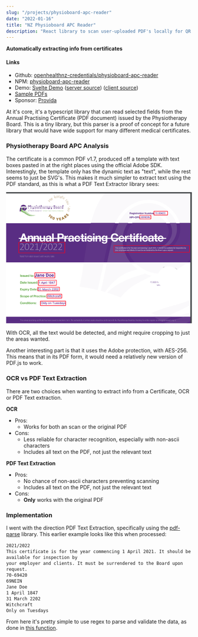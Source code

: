 ```yaml
---
slug: "/projects/physioboard-apc-reader"
date: "2022-01-16"
title: "NZ Physioboard APC Reader"
description: "React library to scan user-uploaded PDF's locally for QR codes."
---
```

**Automatically extracting info from certificates**

#### Links
 - Github: [openhealthnz-credentials/physioboard-apc-reader](https://github.com/openhealthnz-credentials/physioboard-apc-reader)
 - NPM: [physioboard-apc-reader](https://www.npmjs.com/package/@openhealthnz-credentials/physioboard-apc-reader)
 - Demo: [Svelte Demo](https://physioboard-apc-reader.pages.dev/) ([server source](https://github.com/openhealthnz-credentials/physioboard-apc-reader/blob/main/lambda-service/index.js)) ([client source](https://github.com/openhealthnz-credentials/physioboard-apc-reader/tree/main/demo-site))
 - [Sample PDFs](https://github.com/openhealthnz-credentials/physioboard-apc-reader/tree/main/samples)
 - Sponsor: [Provida](https://www.provida.nz/)


At it's core, it's a typescript library that can read selected fields from the Annual Practising Certificate (PDF document) issued by the Physiotherapy Board. This is a tiny library, but this parser is a proof of concept for a future library that would have wide support for many different medical certificates.

### Physiotherapy Board APC Analysis

The certificate is a common PDF v1.7, produced off a template with text boxes pasted in at the right places using the official Adobe SDK.
Interestingly, the template only has the dynamic text as "text", while the rest seems to just be SVG's. This makes it much simpler to extract text using the PDF standard, as this is what a PDF Text Extractor library sees:

!["Text" areas highlighted in red](./CertTextHighlight.png)

With OCR, all the text would be detected, and might require cropping to just the areas wanted.

Another interesting part is that it uses the Adobe protection, with AES-256. This means that in its PDF form, it would need a relatively new version of PDF.js to work.

### OCR vs PDF Text Extraction

There are two choices when wanting to extract info from a Certificate, OCR or PDF Text extraction.

**OCR**
 - Pros:
   - Works for both an scan or the original PDF
 - Cons:
   - Less reliable for character recognition, especially with non-ascii characters
   - Includes all text on the PDF, not just the relevant text

**PDF Text Extraction**
 - Pros:
   - No chance of non-ascii characters preventing scanning
   - Includes all text on the PDF, not just the relevant text
 - Cons:
   - **Only** works with the original PDF

### Implementation

I went with the direction PDF Text Extraction, specifically using the [pdf-parse](https://www.npmjs.com/package/pdf-parse) library. This earlier example looks like this when processed:

```markup
2021/2022
This certificate is for the year commencing 1 April 2021. It should be available for inspection by 
your employer and clients. It must be surrendered to the Board upon request.
70-69420
69NEIN
Jane Doe
1 April 1847
31 March 2202
Witchcraft
Only on Tuesdays
```

From here it's pretty simple to use regex to parse and validate the data, as done in [this function](https://github.com/openhealthnz-credentials/physioboard-apc-reader/blob/ea4a3075abb0e3bec86f060d79d90f0d8ebfe7e2/src/certProfiles/physioboardAPC.ts#L16).